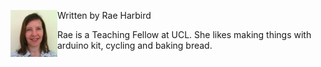 Written by Rae Harbird
<img src="rae.jpeg" alt="Rae Harbird" style="float:left;width:75px;height:75px;">
<p>
Rae is a Teaching Fellow at UCL. She likes making things with arduino kit, cycling and baking bread.
